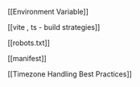 

[[Environment Variable]]

[[vite , ts - build strategies]]

[[robots.txt]]

[[manifest]]

[[Timezone Handling Best Practices]]
